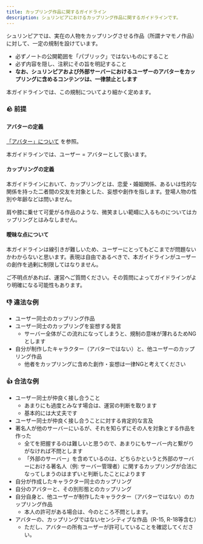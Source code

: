 ```yaml
---
title: カップリング作品に関するガイドライン
description: シュリンピアにおけるカップリング作品に関するガイドラインです。
---
```

シュリンピアでは、実在の人物をカップリングさせる作品（所謂ナマモノ作品）に対して、一定の規制を設けています。

- 必ずノートの公開範囲を「パブリック」ではないものにすること
- 必ず内容を隠し、注釈にその旨を明記すること
- **なお、シュリンピアおよび外部サーバーにおけるユーザーのアバターをカップリングに含めるコンテンツは、一律禁止とします**

本ガイドラインでは、この規制についてより細かく定めます。

### 🪨 前提

#### アバターの定義

[「アバター」について](/hints/about-avatars) を参照。

本ガイドラインでは、ユーザー = アバターとして扱います。

#### カップリングの定義

本ガイドラインにおいて、カップリングとは、恋愛・婚姻関係、あるいは性的な関係を持った二者間の交友を対象とした、妄想や創作を指します。登場人物の性別や年齢などは問いません。

肩や膝に乗せて可愛がる作品のような、微笑ましい範疇に入るものについてはカップリングとはみなしません。

#### 曖昧な点について

本ガイドラインは線引きが難しいため、ユーザーにとってもどこまでが問題ないかわからないと思います。表現は自由であるべきで、本ガイドラインがユーザーの創作を過剰に制限してはなりません。

ご不明点があれば、運営へご質問ください。その質問によってガイドラインがより明確になる可能性もあります。

### 👎 違法な例

- ユーザー同士のカップリング作品
- ユーザー同士のカップリングを妄想する発言
    - サーバー全体がこの流れになってしまうと、規制の意味が薄れるためNGとします
- 自分が制作したキャラクター（アバターではない）と、他ユーザーのカップリング作品
    - 他者をカップリングに含めた創作・妄想は一律NGと考えてください

### 👍 合法な例

- ユーザー同士が仲良く接し合うこと
    - あまりにも過度とみなす場合は、運営の判断を取ります
    - 基本的には大丈夫です
- ユーザー同士が仲良く接し合うことに対する肯定的な言及
- 著名人が他のサーバーにいるが、それを知らずにその人を対象とする作品を作った
    - 全てを把握するのは難しいと思うので、あまりにもサーバー内と繋がりがなければ不問とします
    - 「外部のサーバー」を含めているのは、どちらかというと外部のサーバーにおける著名人（例: サーバー管理者）に関するカップリングが合法になってしまうのはまずいと判断したことによります
- 自分が作成したキャラクター同士のカップリング
- 自分のアバターと、その別形態とのカップリング
- 自分自身と、他ユーザーが制作したキャラクター（アバターではない）のカップリング作品
    - 本人の許可がある場合は、今のところ不問とします。
- アバターの、カップリングではないセンシティブな作品（R-15, R-18等含む）
    - ただし、アバターの所有ユーザーが許可していることを確認してください。